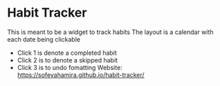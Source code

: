 # Habit Tracker
This is meant to be a widget to track habits 
The layout is a calendar with each date being clickable
- Click 1 is denote a completed habit
- Click 2 is to denote a skipped habit
- Click 3 is to undo fomatting
Website: https://sofeyahamira.github.io/habit-tracker/
